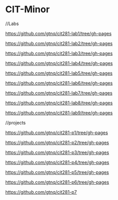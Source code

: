 # CIT-Minor

//Labs

https://github.com/gtnq/cit281-lab1/tree/gh-pages

https://github.com/gtnq/cit281-lab2/tree/gh-pages

https://github.com/gtnq/cit281-lab3/tree/gh-pages

https://github.com/gtnq/cit281-lab4/tree/gh-pages

https://github.com/gtnq/cit281-lab5/tree/gh-pages

https://github.com/gtnq/cit281-lab6/tree/gh-pages

https://github.com/gtnq/cit281-lab7/tree/gh-pages

https://github.com/gtnq/cit281-lab8/tree/gh-pages

https://github.com/gtnq/cit281-lab9/tree/gh-pages



//projects

https://github.com/gtnq/cit281-p1/tree/gh-pages

https://github.com/gtnq/cit281-p2/tree/gh-pages

https://github.com/gtnq/cit281-p3/tree/gh-pages

https://github.com/gtnq/cit281-p4/tree/gh-pages

https://github.com/gtnq/cit281-p5/tree/gh-pages

https://github.com/gtnq/cit281-p6/tree/gh-pages

https://github.com/gtnq/cit281-p7

